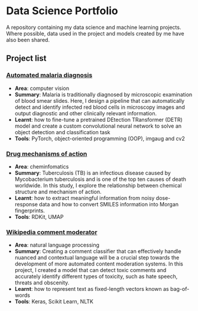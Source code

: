 # Data Science Portfolio

A repository containing my data science and machine learning projects. Where possible, data used in the project and models created by me have also been shared. 

## Project list

### [Automated malaria diagnosis](https://github.com/AnushkaThawani/Data-Science-Portfolio/tree/main/Malaria_detect_classify)

- **Area**: computer vision
- **Summary**: Malaria is traditionally diagnosed by microscopic examination of blood smear slides. Here, I design a pipeline that can automatically detect and identify infected red blood cells in microscopy images and output diagnostic and other clinically relevant information.
- **Learnt**: how to fine-tune a pretrained DEtection TRansformer (DETR) model and create a custom convolutional neural network to solve an object detection and classification task 
- **Tools**: PyTorch, object-oriented programming (OOP), imgaug and cv2

### [Drug mechanisms of action](https://github.com/AnushkaThawani/Data-Science-Portfolio/tree/main/Malaria_detect_classify)

- **Area**: cheminfomatics
- **Summary**: Tuberculosis (TB) is an infectious disease caused by Mycobacterium tuberculosis and is one of the top ten causes of death worldwide. In this study, I explore the relationship between chemical structure and mechanism of action.
- **Learnt**: how to extract meaningful information from noisy dose-response data and how to convert SMILES information into Morgan fingerprints.
- **Tools**: RDKit, UMAP

### [Wikipedia comment moderator](https://github.com/AnushkaThawani/Data-Science-Portfolio/tree/main/Wikipedia_comment_moderator)

- **Area**: natural language processing
- **Summary**: Creating a comment classifier that can effectively handle nuanced and contextual language will be a crucial step towards the development of more automated content moderation systems. In this project, I created a model that can detect toxic comments and accurately identify different types of toxicity, such as hate speech, threats and obscenity.
- **Learnt**: how to represent text as fixed-length vectors known as bag-of-words
- **Tools**: Keras, Scikit Learn, NLTK
